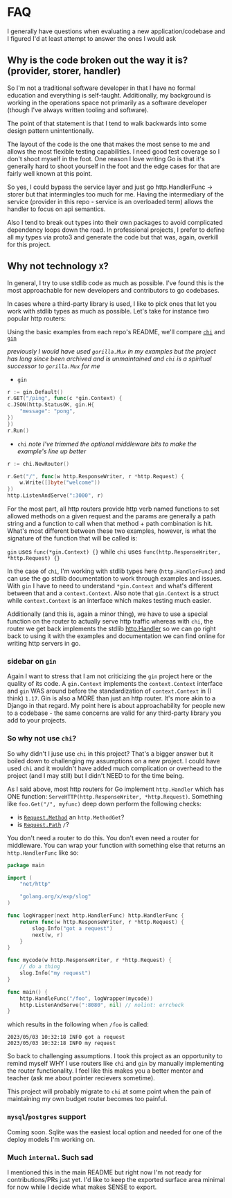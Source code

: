 # FAQ
I generally have questions when evaluating a new application/codebase and I figured I'd at least attempt to answer the ones I would ask

## Why is the code broken out the way it is? (provider, storer, handler)
So I'm not a traditional software developer in that I have no formal education and everything is self-taught. Additionally, my background is working in the operations space not primarily as a software developer (though I've always written tooling and software).

The point of that statement is that I tend to walk backwards into some design pattern unintentionally.

The layout of the code is the one that makes the most sense to me and allows the most flexible testing capabilities. I need good test coverage so I don't shoot myself in the foot. One reason I love writing Go is that it's generally hard to shoot yourself in the foot and the edge cases for that are fairly well known at this point.

So yes, I could bypass the service layer and just go http.HandlerFunc -> storer but that intermingles too much for me. Having the intermediary of the service (provider in this repo - service is an overloaded term) allows the handler to focus on api semantics.

Also I tend to break out types into their own packages to avoid complicated dependency loops down the road. In professional projects, I prefer to define all my types via proto3 and generate the code but that was, again, overkill for this project.

## Why not technology `X`?
In general, I try to use stdlib code as much as possible. I've found this is the most approachable for new developers and contributors to go codebases.

In cases where a third-party library is used, I like to pick ones that let you work with stdlib types as much as possible. Let's take for instance two popular http routers:

Using the basic examples from each repo's README, we'll compare [`chi`](https://github.com/go-chi/chi) and [`gin`](https://github.com/gin-gonic/gin)

_previously I would have used `gorilla.Mux` in my examples but the project has long since been archived and is unmaintained and `chi` is a spiritual successor to `gorilla.Mux` for me_

- `gin`
```go
r := gin.Default()
r.GET("/ping", func(c *gin.Context) {
c.JSON(http.StatusOK, gin.H{
    "message": "pong",
})
})
r.Run()
```

- `chi`
_note I've trimmed the optional middleware bits to make the example's line up better_
```go
r := chi.NewRouter()

r.Get("/", func(w http.ResponseWriter, r *http.Request) {
    w.Write([]byte("welcome"))
})
http.ListenAndServe(":3000", r)
```

For the most part, all http routers provide http verb named functions to set allowed methods on a given request and the params are generally a path string and a function to call when that method + path combination is hit.
What's most different between these two examples, however, is what the signature of the function that will be called is:

`gin` uses `func(*gin.Context) {}` while `chi` uses `func(http.ResponseWriter, *http.Request) {}`

In the case of `chi`, I'm working with stdlib types here (`http.HandlerFunc`) and can use the go stdlib documentation to work through examples and issues.
With `gin` I have to need to understand `*gin.Context` and what's different between that and a `context.Context`.
Also note that `gin.Context` is a struct while `context.Context` is an interface which makes testing much easier.

Additionally (and this is, again a minor thing), we have to use a special function on the router to actually serve http traffic whereas with `chi`, the router we get back implements the stdlib [http.Handler](https://pkg.go.dev/net/http#Handler) so we can go right back to using it with the examples and documentation we can find online for writing http servers in go.

### sidebar on `gin`
Again I want to stress that I am not criticizing the `gin` project here or the quality of its code.
A `gin.Context` implements the `context.Context` interface and `gin` WAS around before the standardization of `context.Context` in (I think) `1.17`. Gin is also a MORE than just an http router. It's more akin to a Django in that regard.
My point here is about approachability for people new to a codebase - the same concerns are valid for any third-party library you add to your projects.


### So why not use `chi`?
So why didn't I juse use `chi` in this project? That's a bigger answer but it boiled down to challenging my assumptions on a new project. I could have used `chi` and it wouldn't have added much complication or overhead to the project (and I may still) but I didn't NEED to for the time being. 

As I said above, most http routers for Go implement `http.Handler` which has ONE function: `ServeHTTP(http.ResponseWriter, *http.Request)`.
Something like `foo.Get("/", myfunc)` deep down perform the following checks:

- is [`Request.Method`](https://pkg.go.dev/net/http#Request) an `http.MethodGet`?
- is [`Request.Path`](https://pkg.go.dev/net/http#Request) `/`?

You don't need a router to do this. You don't even need a router for middleware. You can wrap your function with something else that returns an `http.HandlerFunc` like so:

```go
package main

import (
	"net/http"

	"golang.org/x/exp/slog"
)

func logWrapper(next http.HandlerFunc) http.HandlerFunc {
	return func(w http.ResponseWriter, r *http.Request) {
		slog.Info("got a request")
		next(w, r)
	}
}

func mycode(w http.ResponseWriter, r *http.Request) {
	// do a thing
	slog.Info("my request")
}

func main() {
	http.HandleFunc("/foo", logWrapper(mycode))
	http.ListenAndServe(":8080", nil) // nolint: errcheck
}
```

which results in the following when `/foo` is called:
```
2023/05/03 10:32:18 INFO got a request
2023/05/03 10:32:18 INFO my request
```

So back to challenging assumptions. I took this project as an opportunity to remind myself WHY I use routers like `chi` and `gin` by manually implementing the router functionality. I feel like this makes you a better mentor and teacher (ask me about pointer recievers sometime).

This project will probably migrate to `chi` at some point when the pain of maintaining my own budget router becomes too painful.

### `mysql`/`postgres` support
Coming soon. Sqlite was the easiest local option and needed for one of the deploy models I'm working on.

### Much `internal`. Such sad
I mentioned this in the main README but right now I'm not ready for contributions/PRs just yet. I'd like to keep the exported surface area minimal for now while I decide what makes SENSE to export.
